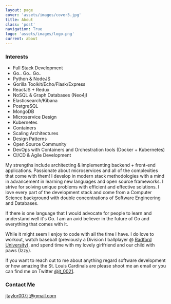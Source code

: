 ```yaml
---
layout: page
cover: 'assets/images/cover3.jpg'
title: About
class: 'post'
navigation: True
logo: 'assets/images/logo.png'
current: about
---
```


### Interests

- Full Stack Development
- Go.. Go.. Go..
- Python & NodeJS
- Gorilla Toolkit/Echo/Flask/Express
- ReactJS + Redux
- NoSQL & Graph Databases (Neo4j)
- Elasticsearch/Kibana
- PostgreSQL
- MongoDB
- Microservice Design
- Kubernetes
- Containers
- Scaling Architectures
- Design Patterns
- Open Source Community
- DevOps with Containers and Orchestration tools (Docker + Kubernetes)
- CI/CD & Agile Development

My strengths include architecting & implementing backend + front-end applications. Passionate about microservices and all of the complexities that come with them! I develop in modern stack methodologies with a mind in advancement in learning new languages and open source frameworks. I strive for solving unique problems with efficient and effective solutions. I love every part of the development stack and come from a Computer Science background with double concentrations of Software Engineering and Databases.

If there is one language that I would advocate for people to learn and understand well it's Go. I am an avid believer in the future of Go and everything that comes with it.

While it might seem I enjoy to code with all the time I have. I do love to workout, watch baseball (previously a Division I ballplayer @ [Radford University](http://www.radfordathletics.com/index.aspx?path=baseball)), and spend time with my lovely girlfriend and our child with paws (Izzy).

If you want to reach out to me about anything regard software development or how amazing the St. Louis Cardinals are please shoot me an email or you can find me on Twitter [@jt_0021](http://www.twitter.com/jt_0021).

### Contact Me

[jtaylor007.jt@gmail.com](mailto:jtaylor007.jt@gmail.com)
